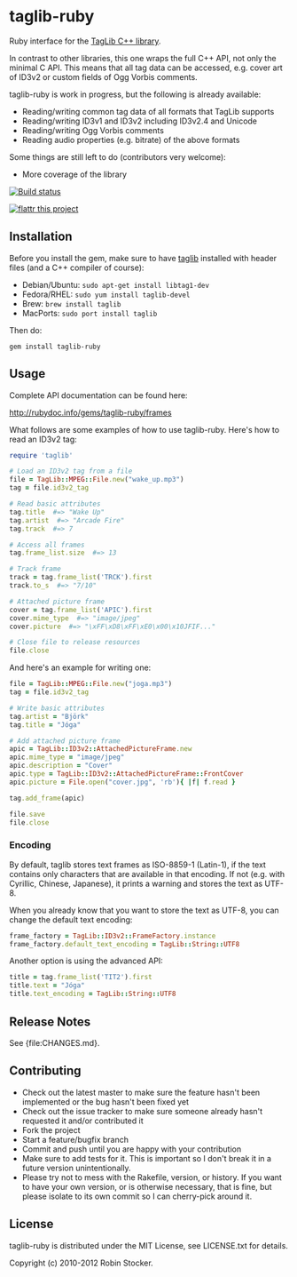 taglib-ruby
===========

Ruby interface for the [TagLib C++ library][taglib].

In contrast to other libraries, this one wraps the full C++ API, not
only the minimal C API. This means that all tag data can be accessed,
e.g. cover art of ID3v2 or custom fields of Ogg Vorbis comments.

taglib-ruby is work in progress, but the following is already available:

* Reading/writing common tag data of all formats that TagLib supports
* Reading/writing ID3v1 and ID3v2 including ID3v2.4 and Unicode
* Reading/writing Ogg Vorbis comments
* Reading audio properties (e.g. bitrate) of the above formats

Some things are still left to do (contributors very welcome):

* More coverage of the library

[![Build status][travis-img]][travis-link]

[![flattr this project][flattr-img]][flattr-link]

Installation
------------

Before you install the gem, make sure to have [taglib][taglib] installed
with header files (and a C++ compiler of course):

* Debian/Ubuntu: `sudo apt-get install libtag1-dev`
* Fedora/RHEL: `sudo yum install taglib-devel`
* Brew: `brew install taglib`
* MacPorts: `sudo port install taglib`

Then do:

    gem install taglib-ruby

Usage
-----

Complete API documentation can be found here:

http://rubydoc.info/gems/taglib-ruby/frames

What follows are some examples of how to use taglib-ruby. Here's how to
read an ID3v2 tag:

```ruby
require 'taglib'

# Load an ID3v2 tag from a file
file = TagLib::MPEG::File.new("wake_up.mp3")
tag = file.id3v2_tag

# Read basic attributes
tag.title  #=> "Wake Up"
tag.artist  #=> "Arcade Fire"
tag.track  #=> 7

# Access all frames
tag.frame_list.size  #=> 13

# Track frame
track = tag.frame_list('TRCK').first
track.to_s  #=> "7/10"

# Attached picture frame
cover = tag.frame_list('APIC').first
cover.mime_type  #=> "image/jpeg"
cover.picture  #=> "\xFF\xD8\xFF\xE0\x00\x10JFIF..."

# Close file to release resources
file.close
```

And here's an example for writing one:

```ruby
file = TagLib::MPEG::File.new("joga.mp3")
tag = file.id3v2_tag

# Write basic attributes
tag.artist = "Björk"
tag.title = "Jóga"

# Add attached picture frame
apic = TagLib::ID3v2::AttachedPictureFrame.new
apic.mime_type = "image/jpeg"
apic.description = "Cover"
apic.type = TagLib::ID3v2::AttachedPictureFrame::FrontCover
apic.picture = File.open("cover.jpg", 'rb'){ |f| f.read }

tag.add_frame(apic)

file.save
file.close
```

### Encoding

By default, taglib stores text frames as ISO-8859-1 (Latin-1), if the
text contains only characters that are available in that encoding. If
not (e.g. with Cyrillic, Chinese, Japanese), it prints a warning and
stores the text as UTF-8.

When you already know that you want to store the text as UTF-8, you can
change the default text encoding:

```ruby
frame_factory = TagLib::ID3v2::FrameFactory.instance
frame_factory.default_text_encoding = TagLib::String::UTF8
```

Another option is using the advanced API:

```ruby
title = tag.frame_list('TIT2').first
title.text = "Jóga"
title.text_encoding = TagLib::String::UTF8
```

Release Notes
-------------

See {file:CHANGES.md}.

Contributing
------------

* Check out the latest master to make sure the feature hasn't been
  implemented or the bug hasn't been fixed yet
* Check out the issue tracker to make sure someone already hasn't
  requested it and/or contributed it
* Fork the project
* Start a feature/bugfix branch
* Commit and push until you are happy with your contribution
* Make sure to add tests for it. This is important so I don't break it
  in a future version unintentionally.
* Please try not to mess with the Rakefile, version, or history. If you
  want to have your own version, or is otherwise necessary, that is
  fine, but please isolate to its own commit so I can cherry-pick around
  it.

License
-------

taglib-ruby is distributed under the MIT License,
see LICENSE.txt for details.

Copyright (c) 2010-2012 Robin Stocker.

[taglib]: http://developer.kde.org/~wheeler/taglib.html
[travis-img]: https://secure.travis-ci.org/robinst/taglib-ruby.png
[travis-link]: http://travis-ci.org/robinst/taglib-ruby
[flattr-img]: http://api.flattr.com/button/flattr-badge-large.png
[flattr-link]: https://flattr.com/submit/auto?user_id=robinst&url=https://github.com/robinst/taglib-ruby&title=taglib-ruby&tags=github&category=software
